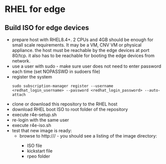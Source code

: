 # RHEL for edge
## Build ISO for edge devices
- prepare host with RHEL8.4+. 2 CPUs and 4GB should be enough for small scale requirements. It may be a VM, CNV VM or physical appliance. the host must be reachable by the edge devices at port 80/tcp. it also has to be reachable for booting the edge devices from network.
- use a user with sudo - make sure user does not need to enter password each time (set NOPASSWD in sudoers file)
- register the system
    ```
    sudo subscription-manager register --username <redhat_login_username> --password <redhat_login_password> --auto-attach
    ```
- clone or download this repository to the RHEL host
- download RHEL boot ISO to root folder of the repository
- execute r4e-setup.sh
- re-login with the same user
- execute r4e-iso.sh
- test that new image is ready:
  * browse to http://<host-ip>/<image-name> - you should see a listing of the image directory:
    - ISO file
    - kickstart file
    - rpeo folder
